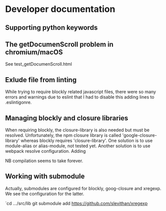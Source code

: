 # Developer documentation

## Supporting python keywords

## The getDocumenScroll problem in chromium/macOS

See test_getDocumenScroll.html

## Exlude file from linting

While trying to require blockly related javascript files, there were so many errors and warnings due to eslint that I had to disable this adding lines to .eslintigonre.

## Managing blockly and closure libraries

When requiring blockly, the closure-library is also needed but must be resolved. Unfortunately, the npm closure library is called 'google-closure-library' whereas blockly requires 'closure-library'.
One solution is to use module-alias or alias-module, not tested yet. Another solution is to use webpack resolve configuration.
Adding 

NB compilation seems to take forever.

## Working with submodule

Actually, submodules are configured for blockly, goog-closure and xregexp.
We see the configuration for the latter.

`cd .../src/lib
git submodule add https://github.com/slevithan/xregexp

